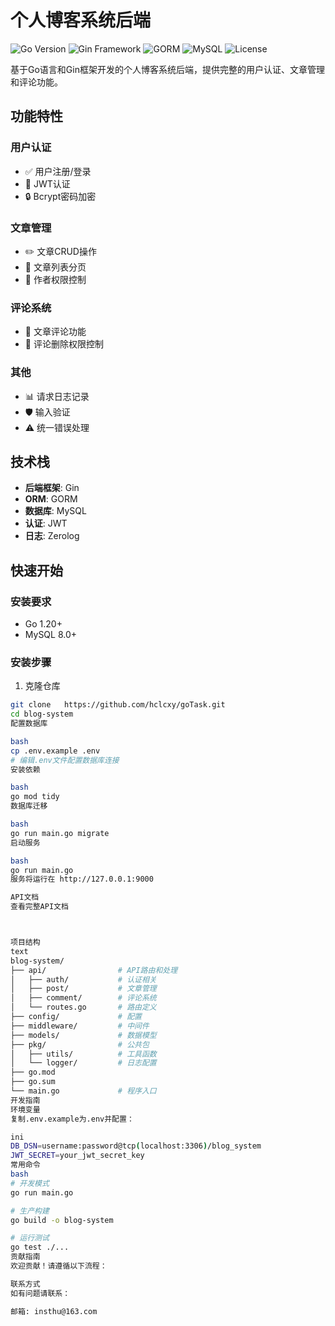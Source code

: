 # 个人博客系统后端

![Go Version](https://img.shields.io/badge/Go-1.20+-00ADD8?logo=go)
![Gin Framework](https://img.shields.io/badge/Gin-1.9.0-00ADD8)
![GORM](https://img.shields.io/badge/GORM-1.25.0-00ADD8)
![MySQL](https://img.shields.io/badge/MySQL-8.0+-4479A1?logo=mysql)
![License](https://img.shields.io/badge/License-MIT-blue)

基于Go语言和Gin框架开发的个人博客系统后端，提供完整的用户认证、文章管理和评论功能。

## 功能特性

### 用户认证
- ✅ 用户注册/登录
- 🔐 JWT认证
- 🔒 Bcrypt密码加密

### 文章管理
- ✏️ 文章CRUD操作
- 📄 文章列表分页
- 🔐 作者权限控制

### 评论系统
- 💬 文章评论功能
- 🚫 评论删除权限控制

### 其他
- 📊 请求日志记录
- 🛡️ 输入验证
- ⚠️ 统一错误处理

## 技术栈

- **后端框架**: Gin
- **ORM**: GORM
- **数据库**: MySQL
- **认证**: JWT
- **日志**: Zerolog

## 快速开始

### 安装要求

- Go 1.20+
- MySQL 8.0+

### 安装步骤

1. 克隆仓库
```bash
git clone   https://github.com/hclcxy/goTask.git
cd blog-system
配置数据库

bash
cp .env.example .env
# 编辑.env文件配置数据库连接
安装依赖

bash
go mod tidy
数据库迁移

bash
go run main.go migrate
启动服务

bash
go run main.go
服务将运行在 http://127.0.0.1:9000

API文档
查看完整API文档



项目结构
text
blog-system/
├── api/                # API路由和处理
│   ├── auth/           # 认证相关
│   ├── post/           # 文章管理
│   ├── comment/        # 评论系统
│   └── routes.go       # 路由定义
├── config/             # 配置
├── middleware/         # 中间件
├── models/             # 数据模型
├── pkg/                # 公共包
│   ├── utils/          # 工具函数
│   └── logger/         # 日志配置
├── go.mod
├── go.sum
└── main.go             # 程序入口
开发指南
环境变量
复制.env.example为.env并配置：

ini
DB_DSN=username:password@tcp(localhost:3306)/blog_system
JWT_SECRET=your_jwt_secret_key
常用命令
bash
# 开发模式
go run main.go

# 生产构建
go build -o blog-system

# 运行测试
go test ./...
贡献指南
欢迎贡献！请遵循以下流程：

联系方式
如有问题请联系：

邮箱: insthu@163.com




